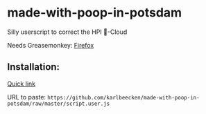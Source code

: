 # made-with-poop-in-potsdam
Silly userscript to correct the HPI 💩-Cloud

Needs Greasemonkey: [Firefox](https://addons.mozilla.org/de/firefox/addon/greasemonkey/)

## Installation:
[Quick link](https://github.com/karlbeecken/made-with-poop-in-potsdam/raw/master/script.user.js)

URL to paste: `https://github.com/karlbeecken/made-with-poop-in-potsdam/raw/master/script.user.js`
